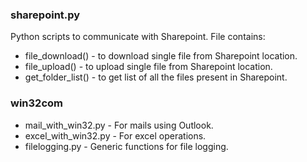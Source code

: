 ### sharepoint.py
Python scripts to communicate with Sharepoint. File contains:
  - file_download() - to download single file from Sharepoint location.
  - file_upload() - to upload single file from Sharepoint location.
  - get_folder_list() - to get list of all the files present in Sharepoint.

### win32com
  - mail_with_win32.py - For mails using Outlook.
  - excel_with_win32.py - For excel operations.
  - filelogging.py - Generic functions for file logging.
  
